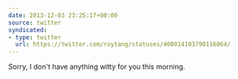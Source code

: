 ```yaml
---
date: 2013-12-03 23:25:17+00:00
source: twitter
syndicated:
- type: twitter
  url: https://twitter.com/roytang/statuses/408014103790116864/
---
```


Sorry, I don't have anything witty for you this morning.